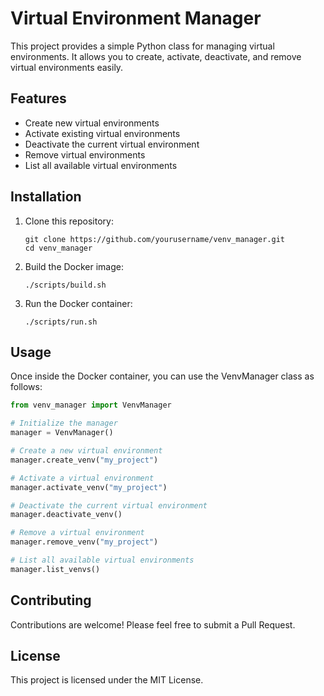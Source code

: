 
# Virtual Environment Manager

This project provides a simple Python class for managing virtual environments. It allows you to create, activate, deactivate, and remove virtual environments easily.

## Features

- Create new virtual environments
- Activate existing virtual environments
- Deactivate the current virtual environment
- Remove virtual environments
- List all available virtual environments

## Installation

1. Clone this repository:
   ```
   git clone https://github.com/yourusername/venv_manager.git
   cd venv_manager
   ```

2. Build the Docker image:
   ```
   ./scripts/build.sh
   ```

3. Run the Docker container:
   ```
   ./scripts/run.sh
   ```

## Usage

Once inside the Docker container, you can use the VenvManager class as follows:

```python
from venv_manager import VenvManager

# Initialize the manager
manager = VenvManager()

# Create a new virtual environment
manager.create_venv("my_project")

# Activate a virtual environment
manager.activate_venv("my_project")

# Deactivate the current virtual environment
manager.deactivate_venv()

# Remove a virtual environment
manager.remove_venv("my_project")

# List all available virtual environments
manager.list_venvs()
```

## Contributing

Contributions are welcome! Please feel free to submit a Pull Request.

## License

This project is licensed under the MIT License.
